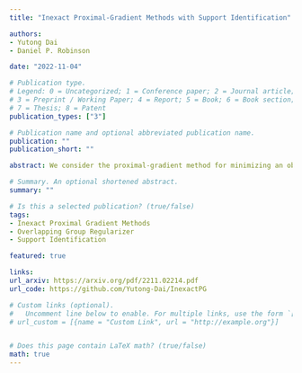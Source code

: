 ```yaml
---
title: "Inexact Proximal-Gradient Methods with Support Identification"

authors:
- Yutong Dai
- Daniel P. Robinson

date: "2022-11-04"

# Publication type.
# Legend: 0 = Uncategorized; 1 = Conference paper; 2 = Journal article;
# 3 = Preprint / Working Paper; 4 = Report; 5 = Book; 6 = Book section;
# 7 = Thesis; 8 = Patent
publication_types: ["3"]

# Publication name and optional abbreviated publication name.
publication: ""
publication_short: ""

abstract: We consider the proximal-gradient method for minimizing an objective function that is the sum of a smooth function and a non-smooth convex function. A feature that distinguishes our work from most in the literature is that we assume that the associated proximal operator does not admit a closed-form solution. To address this challenge, we study two adaptive and implementable termination conditions that dictate how accurately the proximal-gradient subproblem is solved. We prove that the number of iterations required for the inexact proximal-gradient method to reach a $\tau>0$ approximate first-order stationary point is $\mathcal{O}(\tau^{-2})$, which matches the similar result that holds when exact subproblem solutions are computed. Also, by focusing on the overlapping group regularizer, we propose an algorithm for approximately solving the proximal-gradient subproblem, and then prove that its iterates identify (asymptotically) the support of an optimal solution. If one imposes additional control over the accuracy to which each subproblem is solved, we give an upper bound on the maximum number of iterations before the support of an optimal solution is obtained.

# Summary. An optional shortened abstract.
summary: ""

# Is this a selected publication? (true/false)
tags:
- Inexact Proximal Gradient Methods
- Overlapping Group Regularizer
- Support Identification

featured: true

links:
url_arxiv: https://arxiv.org/pdf/2211.02214.pdf
url_code: https://github.com/Yutong-Dai/InexactPG

# Custom links (optional).
#   Uncomment line below to enable. For multiple links, use the form `[{...}, {...}, {...}]`.
# url_custom = [{name = "Custom Link", url = "http://example.org"}]


# Does this page contain LaTeX math? (true/false)
math: true
---
```

